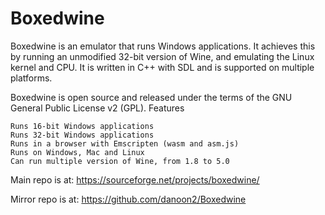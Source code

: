 # Boxedwine
Boxedwine is an emulator that runs Windows applications.  It achieves this by running an unmodified 32-bit version of Wine, and emulating the Linux kernel and CPU.  It is written in C++ with SDL and is supported on multiple platforms.

Boxedwine is open source and released under the terms of the GNU General Public License v2 (GPL).
Features

    Runs 16-bit Windows applications
    Runs 32-bit Windows applications
    Runs in a browser with Emscripten (wasm and asm.js)
    Runs on Windows, Mac and Linux
    Can run multiple version of Wine, from 1.8 to 5.0

Main repo is at: https://sourceforge.net/projects/boxedwine/
  
Mirror repo is at: https://github.com/danoon2/Boxedwine
